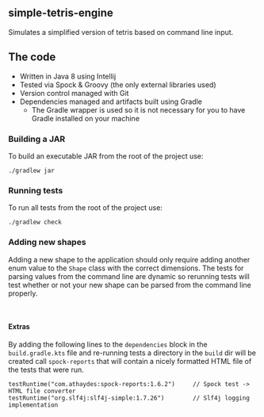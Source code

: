 simple-tetris-engine
---------------------------------

Simulates a simplified version of tetris based on command line input.

## The code
- Written in Java 8 using Intellij
- Tested via Spock & Groovy (the only external libraries used)
- Version control managed with Git
- Dependencies managed and artifacts built using Gradle
    - The Gradle wrapper is used so it is not necessary for you to have Gradle installed on your machine



### Building a JAR
To build an executable JAR from the root of the project use:
```
./gradlew jar
```

### Running tests
To run all tests from the root of the project use:
```
./gradlew check
```

### Adding new shapes
Adding a new shape to the application should only require adding another enum value to the `Shape` class
with the correct dimensions.  The tests for parsing values from the command line are dynamic so
rerunning tests will test whether or not your new shape can be parsed from the command line properly.

<br/>

#### Extras
By adding the following lines to the `dependencies` block in the `build.gradle.kts` file and re-running tests a directory 
in the `build` dir will be created call `spock-reports` that will contain a nicely formatted
HTML file of the tests that were run.

```
testRuntime("com.athaydes:spock-reports:1.6.2")     // Spock test -> HTML file converter 
testRuntime("org.slf4j:slf4j-simple:1.7.26")        // Slf4j logging implementation 
```